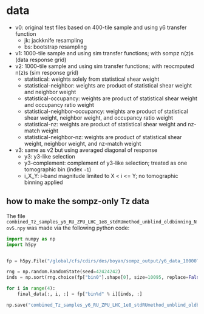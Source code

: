 # data

- v0: original test files based on 400-tile sample and using y6 transfer function
    - jk: jackknife resampling
    - bs: bootstrap resampling
- v1: 1000-tile sample and using sim transfer functions; with sompz n(z)s (data response grid)
- v2: 1000-tile sample and using sim transfer functions; with reocmputed n(z)s (sim response grid)
    - statistical: weights solely from statistical shear weight
    - statistical-neighbor: weights are product of statistical shear weight and neighbor weight
    - statistical-occupancy: weights are product of statistical shear weight and occupancy ratio weight
    - statistical-neighbor-occupancy: weights are product of statistical shear weight, neighbor weight, and occupancy ratio weight
    - statistical-nz: weights are product of statistical shear weight and nz-match weight
    - statistical-neighbor-nz: weights are product of statistical shear weight, neighbor weight, and nz-match weight
- v3: same as v2 but using averaged diagonal of response
    - y3: y3-like selection
    - y3-complement: complement of y3-like selection; treated as one tomographic bin (index `-1`)
    - i_X_Y: i-band magnitude limited to X < i <= Y; no tomographic binning applied

## how to make the sompz-only Tz data

The file `combined_Tz_samples_y6_RU_ZPU_LHC_1e8_stdRUmethod_unblind_oldbinning_Nov5.npy` was made via
the following python code:

```python
import numpy as np
import h5py


fp = h5py.File("/global/cfs/cdirs/des/boyan/sompz_output/y6_data_10000Tile_final_unblind/nz_realizations/combined_Tz_samples_y6_RU_ZPU_LHC_1e8_stdRUmethod_unblind_oldbinning_Nov5.h5")

rng = np.random.RandomState(seed=42424242)
inds = np.sort(rng.choice(fp["bin0"].shape[0], size=10095, replace=False))

for i in range(4):
    final_data[:, i, :] = fp["bin%d" % i][inds, :]

np.save("combined_Tz_samples_y6_RU_ZPU_LHC_1e8_stdRUmethod_unblind_oldbinning_Nov5.npy", final_data, allow_pickle=False)
```
